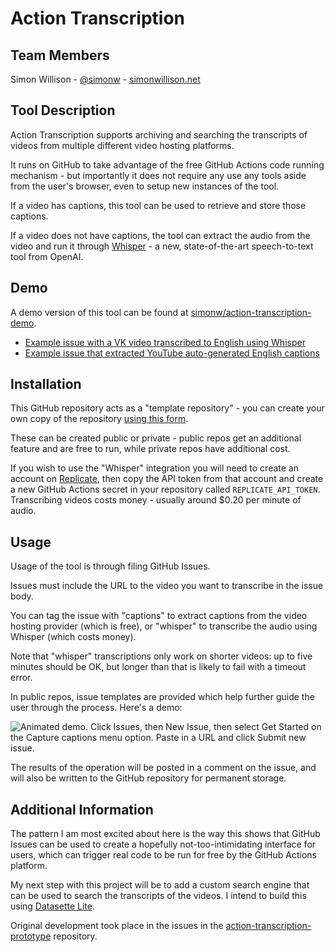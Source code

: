 # Action Transcription

## Team Members

Simon Willison - [@simonw](https://twitter.com/simonw) - [simonwillison.net](https://simonwillison.net/)

## Tool Description

Action Transcription supports archiving and searching the transcripts of videos from multiple different video hosting platforms.

It runs on GitHub to take advantage of the free GitHub Actions code running mechanism - but importantly it does not require any use any tools aside from the user's browser, even to setup new instances of the tool.

If a video has captions, this tool can be used to retrieve and store those captions.

If a video does not have captions, the tool can extract the audio from the video and run it through [Whisper](https://openai.com/blog/whisper/) - a new, state-of-the-art speech-to-text tool from OpenAI.

## Demo

A demo version of this tool can be found at [simonw/action-transcription-demo](https://github.com/simonw/action-transcription-demo).

- [Example issue with a VK video transcribed to English using Whisper](https://github.com/simonw/action-transcription-demo/issues/3)
- [Example issue that extracted YouTube auto-generated English captions](https://github.com/simonw/action-transcription-demo/issues/4)

## Installation

This GitHub repository acts as a "template repository" - you can create your own copy of the repository [using this form](https://github.com/simonw/action-transcription/generate).

These can be created public or private - public repos get an additional feature and are free to run, while private repos have additional cost.

If you wish to use the "Whisper" integration you will need to create an account on [Replicate](https://replicate.com/), then copy the API token from that account and create a new GitHub Actions secret in your repository called `REPLICATE_API_TOKEN`. Transcribing videos costs money - usually around $0.20 per minute of audio.

## Usage

Usage of the tool is through filing GitHub Issues.

Issues must include the URL to the video you want to transcribe in the issue body.

You can tag the issue with "captions" to extract captions from the video hosting provider (which is free), or "whisper" to transcribe the audio using Whisper (which costs money).

Note that "whisper" transcriptions only work on shorter videos: up to five minutes should be OK, but longer than that is likely to fail with a timeout error.

In public repos, issue templates are provided which help further guide the user through the process. Here's a demo:

![Animated demo. Click Issues, then New Issue, then select Get Started on the Capture captions menu option. Paste in a URL and click Submit new issue.](https://user-images.githubusercontent.com/9599/192150032-43b4eb68-aa39-449f-b932-f55a95c4611c.gif)

The results of the operation will be posted in a comment on the issue, and will also be written to the GitHub repository for permanent storage.

## Additional Information

The pattern I am most excited about here is the way this shows that GitHub Issues can be used to create a hopefully not-too-intimidating interface for users, which can trigger real code to be run for free by the GitHub Actions platform.

My next step with this project will be to add a custom search engine that can be used to search the transcripts of the videos. I intend to build this using [Datasette Lite](https://lite.datasette.io/).

Original development took place in the issues in the [action-transcription-prototype](https://github.com/simonw/action-transcription-prototype) repository.
